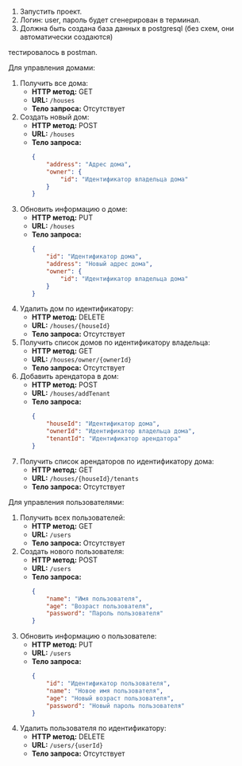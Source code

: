 1. Запустить проект.
2. Логин: user, пароль будет сгенерирован в терминал.
3. Должна быть создана база данных в postgresql (без схем, они автоматически создаются) 

тестировалось в postman.

Для управления домами:
1. Получить все дома:
   - **HTTP метод:** GET
   - **URL:** `/houses`
   - **Тело запроса:** Отсутствует
2. Создать новый дом:
   - **HTTP метод:** POST
   - **URL:** `/houses`
   - **Тело запроса:**
     ```json
     {
         "address": "Адрес дома",
         "owner": {
             "id": "Идентификатор владельца дома"
         }
     }
     ```
3. Обновить информацию о доме:
   - **HTTP метод:** PUT
   - **URL:** `/houses`
   - **Тело запроса:**
     ```json
     {
         "id": "Идентификатор дома",
         "address": "Новый адрес дома",
         "owner": {
             "id": "Идентификатор владельца дома"
         }
     }
     ```
4. Удалить дом по идентификатору:
   - **HTTP метод:** DELETE
   - **URL:** `/houses/{houseId}`
   - **Тело запроса:** Отсутствует
5. Получить список домов по идентификатору владельца:
   - **HTTP метод:** GET
   - **URL:** `/houses/owner/{ownerId}`
   - **Тело запроса:** Отсутствует
6. Добавить арендатора в дом:
   - **HTTP метод:** POST
   - **URL:** `/houses/addTenant`
   - **Тело запроса:**
     ```json
     {
         "houseId": "Идентификатор дома",
         "ownerId": "Идентификатор владельца дома",
         "tenantId": "Идентификатор арендатора"
     }
     ```
7. Получить список арендаторов по идентификатору дома:
   - **HTTP метод:** GET
   - **URL:** `/houses/{houseId}/tenants`
   - **Тело запроса:** Отсутствует

Для управления пользователями:
1. Получить всех пользователей:
   - **HTTP метод:** GET
   - **URL:** `/users`
   - **Тело запроса:** Отсутствует
2. Создать нового пользователя:
   - **HTTP метод:** POST
   - **URL:** `/users`
   - **Тело запроса:**
     ```json
     {
         "name": "Имя пользователя",
         "age": "Возраст пользователя",
         "password": "Пароль пользователя"
     }
     ```
3. Обновить информацию о пользователе:
   - **HTTP метод:** PUT
   - **URL:** `/users`
   - **Тело запроса:**
     ```json
     {
         "id": "Идентификатор пользователя",
         "name": "Новое имя пользователя",
         "age": "Новый возраст пользователя",
         "password": "Новый пароль пользователя"
     }
     ```
4. Удалить пользователя по идентификатору:
   - **HTTP метод:** DELETE
   - **URL:** `/users/{userId}`
   - **Тело запроса:** Отсутствует
